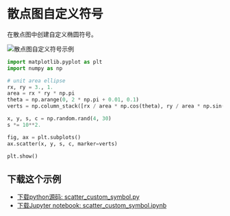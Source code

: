 # 散点图自定义符号

在散点图中创建自定义椭圆符号。

![散点图自定义符号示例](https://matplotlib.org/_images/sphx_glr_scatter_custom_symbol_001.png)

```python
import matplotlib.pyplot as plt
import numpy as np

# unit area ellipse
rx, ry = 3., 1.
area = rx * ry * np.pi
theta = np.arange(0, 2 * np.pi + 0.01, 0.1)
verts = np.column_stack([rx / area * np.cos(theta), ry / area * np.sin(theta)])

x, y, s, c = np.random.rand(4, 30)
s *= 10**2.

fig, ax = plt.subplots()
ax.scatter(x, y, s, c, marker=verts)

plt.show()
```

## 下载这个示例

- [下载python源码: scatter_custom_symbol.py](https://matplotlib.org/_downloads/scatter_custom_symbol.py)
- [下载Jupyter notebook: scatter_custom_symbol.ipynb](https://matplotlib.org/_downloads/scatter_custom_symbol.ipynb)